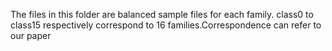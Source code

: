 The files in this folder are balanced sample files for each family.
class0 to class15 respectively correspond to 16 families.Correspondence can refer to our paper
